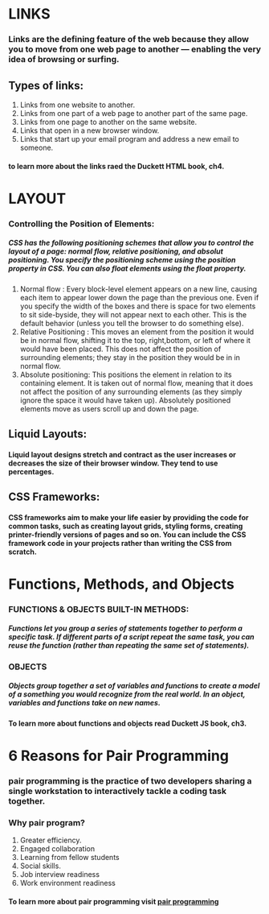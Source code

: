 # LINKS
### Links are the defining feature of the web because they allow you to move from one web page to another — enabling the very idea of browsing or surfing.
## Types of links:
1. Links from one website to another.
2. Links from one part of a web page to another part of the same page.
3. Links from one page to another on the same website.
4. Links that open in a new browser window.
5. Links that start up your email program and address a new email to someone.
  
#### to learn more about the links raed the Duckett HTML book, ch4.

# LAYOUT
### Controlling the Position of Elements:
##### CSS has the following positioning schemes that allow you to control the layout of a page: normal flow, relative positioning, and absolut positioning. You specify the positioning scheme using the position property in CSS. You can also float elements using the float property.
1. Normal flow : Every block-level element appears on a new line, causing each item to appear lower down the page than the previous one. Even if you specify the width of the boxes and there is space for two elements to sit side-byside, they will not appear next to each other. This is the default behavior (unless you tell the browser to do something else).
2. Relative Positioning : This moves an element from the position it would be in normal flow, shifting it to the top, right,bottom, or left of where it would have been placed. This does not affect the position of surrounding elements; they stay in the position they would be in in normal flow.
3. Absolute positioning: This positions the element in relation to its containing element. It is taken out of normal flow, meaning that it does not affect the position of any surrounding elements (as they simply ignore the space it would have taken up). Absolutely positioned elements move as users scroll up and down the page.

## Liquid Layouts:
#### Liquid layout designs stretch and contract as the user increases or decreases the size of their browser window. They tend to use percentages.
    
## CSS Frameworks:
#### CSS frameworks aim to make your life easier by providing the code for common tasks, such as creating layout grids, styling forms, creating printer-friendly versions of pages and so on. You can include the CSS framework code in your projects rather than writing the CSS from scratch.

# Functions, Methods, and Objects 
### FUNCTIONS & OBJECTS BUILT-IN METHODS: 
##### Functions let you group a series of statements together to perform a specific task. If different parts of a script repeat the same task, you can reuse the function (rather than repeating the same set of statements).

### OBJECTS 
##### Objects group together a set of variables and functions to create a model of a something you would recognize from the real world. In an object, variables and functions take on new names.
    
#### To learn more about functions and objects read Duckett JS book, ch3.

# 6 Reasons for Pair Programming
### pair programming is the practice of two developers sharing a single workstation to interactively tackle a coding task together. 

### Why pair program? 
1. Greater efficiency.
2. Engaged collaboration
3. Learning from fellow students
4. Social skills.
5. Job interview readiness
6. Work environment readiness 

#### To learn more about pair programming visit [pair programming](https://www.codefellows.org/blog/6-reasons-for-pair-programming/)

   
